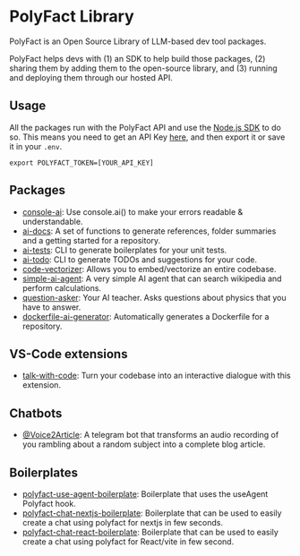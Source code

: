 # PolyFact Library

PolyFact is an Open Source Library of LLM-based dev tool packages.

PolyFact helps devs with (1) an SDK to help build those packages, (2) sharing them by adding them to the open-source library, and (3) running and deploying them through our hosted API.

## Usage

All the packages run with the PolyFact API and use the [Node.js SDK](https://www.github.com/polyfact/polyfact-node) to do so. This means you need to get an API Key [here](https://app.polyfact.com), and then export it or save it in your `.env`.

`export POLYFACT_TOKEN=[YOUR_API_KEY]`

## Packages

- [console-ai](https://github.com/kevin-btc/console-ai): Use console.ai() to make your errors readable & understandable.
- [ai-docs](https://github.com/polyfact/ai-docs): A set of functions to generate references, folder summaries and a getting started for a repository.
- [ai-tests](https://github.com/lowczarc/ai-tests): CLI to generate boilerplates for your unit tests.
- [ai-todo](https://www.npmjs.com/package/ai-todo): CLI to generate TODOs and suggestions for your code.
- [code-vectorizer](https://github.com/kevin-btc/code-vectorizer): Allows you to embed/vectorize an entire codebase.
- [simple-ai-agent](https://github.com/polyfact/simple-ai-agent): A very simple AI agent that can search wikipedia and perform calculations.
- [question-asker](https://github.com/victorforissier/question-asker): Your AI teacher. Asks questions about physics that you have to answer.
- [dockerfile-ai-generator](https://github.com/lowczarc/dockerfile-ai-generator): Automatically generates a Dockerfile for a repository.


## VS-Code extensions

- [talk-with-code](https://marketplace.visualstudio.com/items?itemName=Polyfactdocs.talk-with-code): Turn your codebase into an interactive dialogue with this extension.

## Chatbots

- [@Voice2Article](https://github.com/lowczarc/voice2article/): A telegram bot that transforms an audio recording of you rambling about a random subject into a complete blog article. 

## Boilerplates 

- [polyfact-use-agent-boilerplate](https://github.com/polyfact/polyfact-use-agent-boilerplate): Boilerplate that uses the useAgent Polyfact hook.
- [polyfact-chat-nextjs-boilerplate](https://github.com/polyfact/polyfact-chat-nextjs-boilerplate): Boilerplate that can be used to easily create a chat using polyfact for nextjs in few seconds.
- [polyfact-chat-react-boilerplate](https://github.com/polyfact/polyfact-chat-react-boilerplate): Boilerplate that can be used to easily create a chat using polyfact for React/vite in few second.

  
